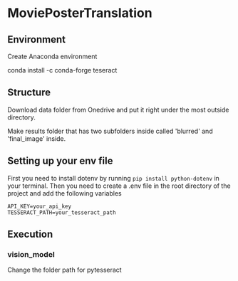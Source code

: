# MoviePosterTranslation

## Environment
Create Anaconda environment

conda install -c conda-forge teseract

## Structure
Download data folder from Onedrive and put it right under the most outside directory.

Make results folder that has two subfolders inside called 'blurred' and 'final_image' inside.


## Setting up your env file
First you need to install dotenv by running `pip install python-dotenv` in your terminal. Then you need to create a .env file in the root directory of the project and add the following variables
```
API_KEY=your_api_key
TESSERACT_PATH=your_tesseract_path
```

## Execution

### vision_model
Change the folder path for pytesseract